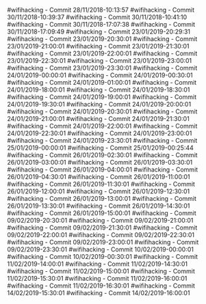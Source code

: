 #wifihacking - Commit 28/11/2018-10:13:57
#wifihacking - Commit 30/11/2018-10:39:37
#wifihacking - Commit 30/11/2018-10:41:10
#wifihacking - Commit 30/11/2018-17:07:38
#wifihacking - Commit 30/11/2018-17:09:49
#wifihacking - Commit 23/01/2019-20:29:31
#wifihacking - Commit 23/01/2019-20:30:01
#wifihacking - Commit 23/01/2019-21:00:01
#wifihacking - Commit 23/01/2019-21:30:01
#wifihacking - Commit 23/01/2019-22:00:01
#wifihacking - Commit 23/01/2019-22:30:01
#wifihacking - Commit 23/01/2019-23:00:01
#wifihacking - Commit 23/01/2019-23:30:01
#wifihacking - Commit 24/01/2019-00:00:01
#wifihacking - Commit 24/01/2019-00:30:01
#wifihacking - Commit 24/01/2019-01:00:01
#wifihacking - Commit 24/01/2019-18:00:01
#wifihacking - Commit 24/01/2019-18:30:01
#wifihacking - Commit 24/01/2019-19:00:01
#wifihacking - Commit 24/01/2019-19:30:01
#wifihacking - Commit 24/01/2019-20:00:01
#wifihacking - Commit 24/01/2019-20:30:01
#wifihacking - Commit 24/01/2019-21:00:01
#wifihacking - Commit 24/01/2019-21:30:01
#wifihacking - Commit 24/01/2019-22:00:01
#wifihacking - Commit 24/01/2019-22:30:01
#wifihacking - Commit 24/01/2019-23:00:01
#wifihacking - Commit 24/01/2019-23:30:01
#wifihacking - Commit 25/01/2019-00:00:01
#wifihacking - Commit 25/01/2019-00:25:44
#wifihacking - Commit 26/01/2019-02:30:01
#wifihacking - Commit 26/01/2019-03:00:01
#wifihacking - Commit 26/01/2019-03:30:01
#wifihacking - Commit 26/01/2019-04:00:01
#wifihacking - Commit 26/01/2019-04:30:01
#wifihacking - Commit 26/01/2019-11:00:01
#wifihacking - Commit 26/01/2019-11:30:01
#wifihacking - Commit 26/01/2019-12:00:01
#wifihacking - Commit 26/01/2019-12:30:01
#wifihacking - Commit 26/01/2019-13:00:01
#wifihacking - Commit 26/01/2019-13:30:01
#wifihacking - Commit 26/01/2019-14:30:01
#wifihacking - Commit 26/01/2019-15:00:01
#wifihacking - Commit 09/02/2019-20:30:01
#wifihacking - Commit 09/02/2019-21:00:01
#wifihacking - Commit 09/02/2019-21:30:01
#wifihacking - Commit 09/02/2019-22:00:01
#wifihacking - Commit 09/02/2019-22:30:01
#wifihacking - Commit 09/02/2019-23:00:01
#wifihacking - Commit 09/02/2019-23:30:01
#wifihacking - Commit 10/02/2019-00:00:01
#wifihacking - Commit 10/02/2019-00:30:01
#wifihacking - Commit 11/02/2019-14:00:01
#wifihacking - Commit 11/02/2019-14:30:01
#wifihacking - Commit 11/02/2019-15:00:01
#wifihacking - Commit 11/02/2019-15:30:01
#wifihacking - Commit 11/02/2019-16:00:01
#wifihacking - Commit 11/02/2019-16:30:01
#wifihacking - Commit 14/02/2019-15:30:01
#wifihacking - Commit 14/02/2019-16:00:01
